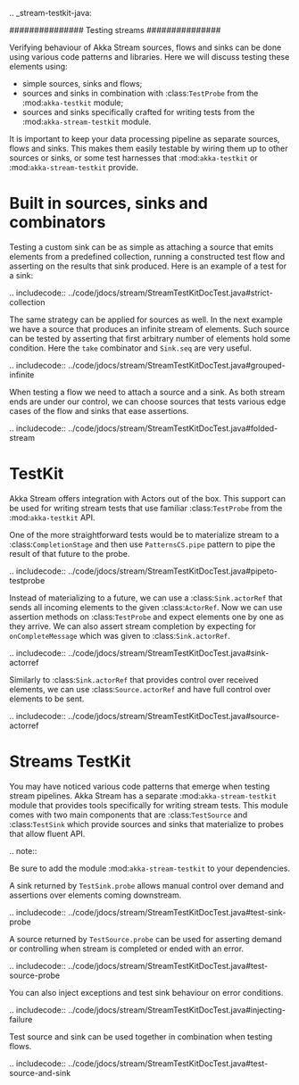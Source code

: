 .. _stream-testkit-java:

###############
Testing streams
###############

Verifying behaviour of Akka Stream sources, flows and sinks can be done using
various code patterns and libraries. Here we will discuss testing these
elements using:

- simple sources, sinks and flows;
- sources and sinks in combination with :class:`TestProbe` from the :mod:`akka-testkit` module;
- sources and sinks specifically crafted for writing tests from the :mod:`akka-stream-testkit` module.

It is important to keep your data processing pipeline as separate sources,
flows and sinks. This makes them easily testable by wiring them up to other
sources or sinks, or some test harnesses that :mod:`akka-testkit` or
:mod:`akka-stream-testkit` provide.

Built in sources, sinks and combinators
=======================================

Testing a custom sink can be as simple as attaching a source that emits
elements from a predefined collection, running a constructed test flow and
asserting on the results that sink produced. Here is an example of a test for a
sink:

.. includecode:: ../code/jdocs/stream/StreamTestKitDocTest.java#strict-collection

The same strategy can be applied for sources as well. In the next example we
have a source that produces an infinite stream of elements. Such source can be
tested by asserting that first arbitrary number of elements hold some
condition. Here the ``take`` combinator and ``Sink.seq`` are very useful.

.. includecode:: ../code/jdocs/stream/StreamTestKitDocTest.java#grouped-infinite

When testing a flow we need to attach a source and a sink. As both stream ends
are under our control, we can choose sources that tests various edge cases of
the flow and sinks that ease assertions.

.. includecode:: ../code/jdocs/stream/StreamTestKitDocTest.java#folded-stream

TestKit
=======

Akka Stream offers integration with Actors out of the box. This support can be
used for writing stream tests that use familiar :class:`TestProbe` from the
:mod:`akka-testkit` API.

One of the more straightforward tests would be to materialize stream to a
:class:`CompletionStage` and then use ``PatternsCS.pipe`` pattern to pipe the result of that future
to the probe.

.. includecode:: ../code/jdocs/stream/StreamTestKitDocTest.java#pipeto-testprobe

Instead of materializing to a future, we can use a :class:`Sink.actorRef` that
sends all incoming elements to the given :class:`ActorRef`. Now we can use
assertion methods on :class:`TestProbe` and expect elements one by one as they
arrive. We can also assert stream completion by expecting for
``onCompleteMessage`` which was given to :class:`Sink.actorRef`.

.. includecode:: ../code/jdocs/stream/StreamTestKitDocTest.java#sink-actorref

Similarly to :class:`Sink.actorRef` that provides control over received
elements, we can use :class:`Source.actorRef` and have full control over
elements to be sent.

.. includecode:: ../code/jdocs/stream/StreamTestKitDocTest.java#source-actorref

Streams TestKit
===============

You may have noticed various code patterns that emerge when testing stream
pipelines. Akka Stream has a separate :mod:`akka-stream-testkit` module that
provides tools specifically for writing stream tests. This module comes with
two main components that are :class:`TestSource` and :class:`TestSink` which
provide sources and sinks that materialize to probes that allow fluent API.

.. note::

   Be sure to add the module :mod:`akka-stream-testkit` to your dependencies.

A sink returned by ``TestSink.probe`` allows manual control over demand and
assertions over elements coming downstream.

.. includecode:: ../code/jdocs/stream/StreamTestKitDocTest.java#test-sink-probe

A source returned by ``TestSource.probe`` can be used for asserting demand or
controlling when stream is completed or ended with an error.

.. includecode:: ../code/jdocs/stream/StreamTestKitDocTest.java#test-source-probe

You can also inject exceptions and test sink behaviour on error conditions.

.. includecode:: ../code/jdocs/stream/StreamTestKitDocTest.java#injecting-failure

Test source and sink can be used together in combination when testing flows.

.. includecode:: ../code/jdocs/stream/StreamTestKitDocTest.java#test-source-and-sink

